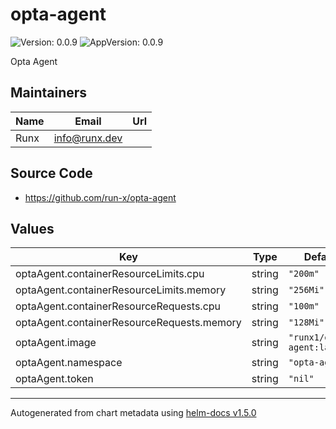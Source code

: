 # opta-agent

![Version: 0.0.9](https://img.shields.io/badge/Version-0.0.9-informational?style=flat-square) ![AppVersion: 0.0.9](https://img.shields.io/badge/AppVersion-0.0.9-informational?style=flat-square)

Opta Agent

## Maintainers

| Name | Email | Url |
| ---- | ------ | --- |
| Runx | info@runx.dev |  |

## Source Code

* <https://github.com/run-x/opta-agent>

## Values

| Key | Type | Default | Description |
|-----|------|---------|-------------|
| optaAgent.containerResourceLimits.cpu | string | `"200m"` |  |
| optaAgent.containerResourceLimits.memory | string | `"256Mi"` |  |
| optaAgent.containerResourceRequests.cpu | string | `"100m"` |  |
| optaAgent.containerResourceRequests.memory | string | `"128Mi"` |  |
| optaAgent.image | string | `"runx1/opta-agent:latest"` |  |
| optaAgent.namespace | string | `"opta-agent"` |  |
| optaAgent.token | string | `"nil"` |  |

----------------------------------------------
Autogenerated from chart metadata using [helm-docs v1.5.0](https://github.com/norwoodj/helm-docs/releases/v1.5.0)
